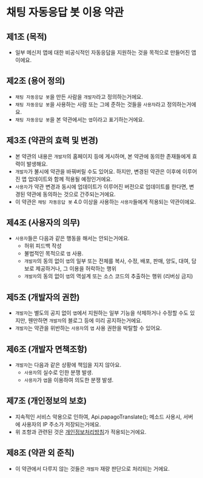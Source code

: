 # 채팅 자동응답 봇 이용 약관

## 제1조 (목적)
* 일부 메신저 앱에 대한 비공식적인 자동응답을 지원하는 것을 목적으로 만들어진 앱이에요.

## 제2조 (용어 정의)
* `채팅 자동응답 봇`을 만든 사람을 `개발자`라고 정의하는거에요.
* `채팅 자동응답 봇`을 사용하는 사람 또는 그에 준하는 것들을 `사용자`라고 정의하는거에요.
* `채팅 자동응답 봇`을 본 약관에서는 `앱`이라고 표기하는거에요.

## 제3조 (약관의 효력 및 변경)
* 본 약관의 내용은 `개발자`의 홈페이지 등에 게시하며, 본 약관에 동의한 존재들에게 효력이 발생해요.
* `개발자`가 불시에 약관을 바꿔버릴 수도 있어요. 하지만, 변경된 약관은 이후에 이루어진 앱 업데이트와 함께 적용될 예정인거에요.
* `사용자`가 약관 변경과 동시에 업데이트가 이루어진 버전으로 업데이트를 한다면, 변경된 약관에 동의하는 것으로 간주되는거에요.
* 이 약관은 `채팅 자동응답 봇` 4.0 이상을 사용하는 `사용자`들에게 적용되는 약관이에요.

## 제4조 (사용자의 의무)
* `사용자`들은 다음과 같은 행동을 해서는 안되는거에요.
  * 허위 피드백 작성
  * 불법적인 목적으로 `앱` 사용.
  * `개발자`의 동의 없이 `앱`의 일부 또는 전체를 복사, 수정, 배포, 판매, 양도, 대여, 담보로 제공하거나, 그 이용을 허락하는 행위
  * `개발자`의 동의 없이 `앱`의 역설계 또는 소스 코드의 추출하는 행위 (리버싱 금지)

## 제5조 (개발자의 권한)
* `개발자`는 별도의 공지 없이 `앱`에서 지원하는 일부 기능을 삭제하거나 수정할 수도 있지만, 웬만하면 `개발자`의 블로그 등에 미리 공지하는거에요.
* `개발자`는 약관을 위반하는 `사용자`의 `앱` 사용 권한을 박탈할 수 있어요.

## 제6조 (개발자 면책조항)
* `개발자`는 다음과 같은 상황에 책임을 지지 않아요.
  * `사용자`의 실수로 인한 분쟁 발생.
  * `사용자`가 `앱`을 이용하여 의도한 분쟁 발생.

## 제7조 (개인정보의 보호)
* 지속적인 서비스 악용으로 인하여, Api.papagoTranslate(); 메소드 사용시, 서버에 사용자의 IP 주소가 저장되는거에요.
* 위 조항과 관련된 것은 [개인정보처리방침](https://github.com/DarkTornado/KakaoTalkBot/blob/master/PrivacyPolicy.md)가 적용되는거에요.


## 제8조 (약관 외 준칙)
* 이 약관에서 다루지 않는 것들은 `개발자` 재량 판단으로 처리되는 거에요.
